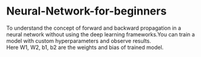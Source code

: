 # Neural-Network-for-beginners
To understand the concept of forward and backward propagation in a neural network without using the deep learning frameworks.You can train a model with custom hyperparameters and observe results.
<br>Here W1, W2, b1, b2 are the weights and bias of trained model.

